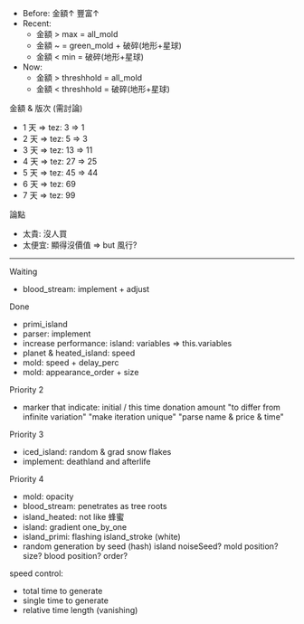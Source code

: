 
- Before: 金額↑ 豐富↑
- Recent: 
	- 金額 > max = all_mold
	- 金額 ~     = green_mold + 破碎(地形+星球)
	- 金額 < min = 破碎(地形+星球)
- Now:
	- 金額 > threshhold = all_mold
	- 金額 < threshhold = 破碎(地形+星球)

金額 & 版次 (需討論)
- 1 天 => tez: 3 => 1
- 2 天 => tez: 5 => 3
- 3 天 => tez: 13 => 11
- 4 天 => tez: 27 => 25
- 5 天 => tez: 45 => 44
- 6 天 => tez: 69 
- 7 天 => tez: 99 

論點
- 太貴: 沒人買 
- 太便宜: 顯得沒價值 => but 風行?


---

Waiting
- blood_stream: implement + adjust

Done
- primi_island
- parser: implement
- increase performance: 
  island: variables => this.variables
- planet & heated_island: speed
- mold: speed + delay_perc
- mold: appearance_order + size

Priority 2
- marker that indicate:
  initial / this time donation amount
  "to differ from infinite variation"
  "make iteration unique"
  "parse name & price & time"

Priority 3
- iced_island: random & grad snow flakes
- implement: deathland and afterlife

Priority 4
- mold: opacity
- blood_stream: penetrates as tree roots
- island_heated: not like 蜂蜜
- island: gradient one_by_one
- island_primi: flashing island_stroke (white)
- random generation by seed (hash)
  island noiseSeed?
  mold position? size?
  blood position? order?

speed control:
- total time to generate
- single time to generate
- relative time length (vanishing)
